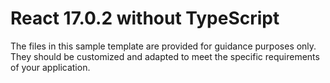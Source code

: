 # React 17.0.2 without TypeScript
The files in this sample template are provided for guidance purposes only. They should be customized and adapted to meet the specific requirements of your application.
